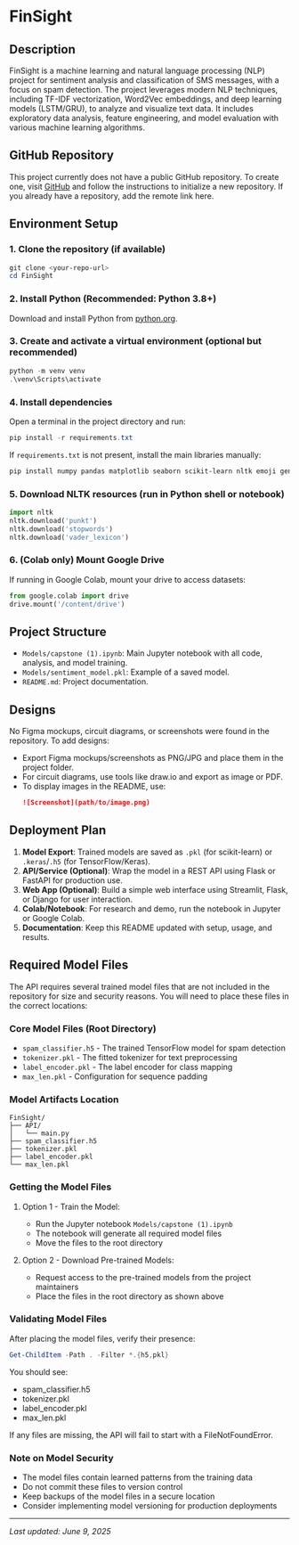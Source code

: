 # FinSight

## Description
FinSight is a machine learning and natural language processing (NLP) project for sentiment analysis and classification of SMS messages, with a focus on spam detection. The project leverages modern NLP techniques, including TF-IDF vectorization, Word2Vec embeddings, and deep learning models (LSTM/GRU), to analyze and visualize text data. It includes exploratory data analysis, feature engineering, and model evaluation with various machine learning algorithms.

## GitHub Repository
This project currently does not have a public GitHub repository. To create one, visit [GitHub](https://github.com/) and follow the instructions to initialize a new repository. If you already have a repository, add the remote link here.

## Environment Setup

### 1. Clone the repository (if available)
```powershell
git clone <your-repo-url>
cd FinSight
```

### 2. Install Python (Recommended: Python 3.8+)
Download and install Python from [python.org](https://www.python.org/downloads/).

### 3. Create and activate a virtual environment (optional but recommended)
```powershell
python -m venv venv
.\venv\Scripts\activate
```

### 4. Install dependencies
Open a terminal in the project directory and run:
```powershell
pip install -r requirements.txt
```
If `requirements.txt` is not present, install the main libraries manually:
```powershell
pip install numpy pandas matplotlib seaborn scikit-learn nltk emoji gensim xgboost lightgbm catboost tensorflow keras wordcloud tsfresh
```

### 5. Download NLTK resources (run in Python shell or notebook)
```python
import nltk
nltk.download('punkt')
nltk.download('stopwords')
nltk.download('vader_lexicon')
```

### 6. (Colab only) Mount Google Drive
If running in Google Colab, mount your drive to access datasets:
```python
from google.colab import drive
drive.mount('/content/drive')
```

## Project Structure
- `Models/capstone (1).ipynb`: Main Jupyter notebook with all code, analysis, and model training.
- `Models/sentiment_model.pkl`: Example of a saved model.
- `README.md`: Project documentation.

## Designs
No Figma mockups, circuit diagrams, or screenshots were found in the repository. To add designs:
- Export Figma mockups/screenshots as PNG/JPG and place them in the project folder.
- For circuit diagrams, use tools like draw.io and export as image or PDF.
- To display images in the README, use:
  ```markdown
  ![Screenshot](path/to/image.png)
  ```

## Deployment Plan
1. **Model Export**: Trained models are saved as `.pkl` (for scikit-learn) or `.keras`/`.h5` (for TensorFlow/Keras).
2. **API/Service (Optional)**: Wrap the model in a REST API using Flask or FastAPI for production use.
3. **Web App (Optional)**: Build a simple web interface using Streamlit, Flask, or Django for user interaction.
4. **Colab/Notebook**: For research and demo, run the notebook in Jupyter or Google Colab.
5. **Documentation**: Keep this README updated with setup, usage, and results.

## Required Model Files
The API requires several trained model files that are not included in the repository for size and security reasons. You will need to place these files in the correct locations:

### Core Model Files (Root Directory)
- `spam_classifier.h5` - The trained TensorFlow model for spam detection
- `tokenizer.pkl` - The fitted tokenizer for text preprocessing
- `label_encoder.pkl` - The label encoder for class mapping
- `max_len.pkl` - Configuration for sequence padding

### Model Artifacts Location
```plaintext
FinSight/
├── API/
│   └── main.py
├── spam_classifier.h5
├── tokenizer.pkl
├── label_encoder.pkl
└── max_len.pkl
```

### Getting the Model Files
1. Option 1 - Train the Model:
   - Run the Jupyter notebook `Models/capstone (1).ipynb`
   - The notebook will generate all required model files
   - Move the files to the root directory

2. Option 2 - Download Pre-trained Models:
   - Request access to the pre-trained models from the project maintainers
   - Place the files in the root directory as shown above

### Validating Model Files
After placing the model files, verify their presence:
```powershell
Get-ChildItem -Path . -Filter *.{h5,pkl}
```

You should see:
- spam_classifier.h5
- tokenizer.pkl
- label_encoder.pkl
- max_len.pkl

If any files are missing, the API will fail to start with a FileNotFoundError.

### Note on Model Security
- The model files contain learned patterns from the training data
- Do not commit these files to version control
- Keep backups of the model files in a secure location
- Consider implementing model versioning for production deployments

---
*Last updated: June 9, 2025*
